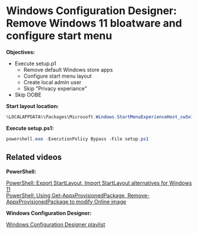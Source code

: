 # Windows Configuration Designer: Remove Windows 11 bloatware and configure start menu

<b>Objectives:</b>

* Execute setup.p1
    * Remove default Windows store apps
    * Configure start menu layout
    * Create local admin user
    * Skip "Privacy experiance"
* Skip OOBE


<b>Start layout location:</b>

```powershell
%LOCALAPPDATA%\Packages\Microsoft.Windows.StartMenuExperienceHost_cw5n1h2txyewy\LocalState\
```

<b>Execute setup.ps1:</b>

```powershell
powershell.exe -ExecutionPolicy Bypass -File setup.ps1
```

## Related videos

<b>PowerShell:</b>

[PowerShell: Export StartLayout, Import StartLayout alternatives for Windows 11](https://youtu.be/j-8FmXk8ssg) <br />
[PowerShell: Using Get-AppxProvisionedPackage, Remove-AppxProvisionedPackage to modify Online image](https://youtu.be/SevFgIkzAKk)

<b>Windows Configuration Designer:</b>

[Windows Configuration Designer playlist](https://www.youtube.com/playlist?list=PLVncjTDMNQ4SAh9zjdreUBYSzSf7L5IX2)